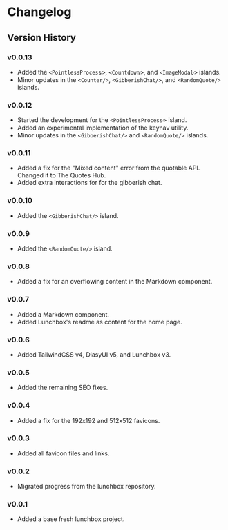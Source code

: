 # Changelog

## Version History

### v0.0.13

- Added the `<PointlessProcess⁄>`, `<Countdown⁄>`, and `<ImageModal⁄>` islands.
- Minor updates in the `<Counter/>`, `<GibberishChat/>`, and `<RandomQuote/>`
  islands.

### v0.0.12

- Started the development for the `<PointlessProcess⁄>` island.
- Added an experimental implementation of the keynav utility.
- Minor updates in the `<GibberishChat/>` and `<RandomQuote/>` islands.

### v0.0.11

- Added a fix for the "Mixed content" error from the quotable API. Changed it to
  The Quotes Hub.
- Added extra interactions for for the gibberish chat.

### v0.0.10

- Added the `<GibberishChat/>` island.

### v0.0.9

- Added the `<RandomQuote/>` island.

### v0.0.8

- Added a fix for an overflowing content in the Markdown component.

### v0.0.7

- Added a Markdown component.
- Added Lunchbox's readme as content for the home page.

### v0.0.6

- Added TailwindCSS v4, DiasyUI v5, and Lunchbox v3.

### v0.0.5

- Added the remaining SEO fixes.

### v0.0.4

- Added a fix for the 192x192 and 512x512 favicons.

### v0.0.3

- Added all favicon files and links.

### v0.0.2

- Migrated progress from the lunchbox repository.

### v0.0.1

- Added a base fresh lunchbox project.
